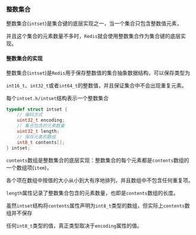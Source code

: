 ### 整数集合

整数集合(`intset`)是集合键的底层实现之一，当一个集合只包含整数值元素，

并且这个集合的元素数量不多时，`Redis`就会使用整数集合作为集合键的底层实现。



#### 整数集合的实现

整数集合(`intset`)是`Redis`用于保存整数值的集合抽象数据结构，可以保存类型为

`int16_t`、`int32_t`或者`int64_t`的整数值，并且保证集合中不会出现重复元素。

每个`intset.h/intset`结构表示一个整数集合

```c
typedef struct intset {
    // 编码方式
    uint32_t encoding;
    // 集合包含的元素数量
    uint32_t length;
    // 保存元素的数组
    int8_t contents[];
} intset;
```

`contents`数组是整数集合的底层实现：整数集合的每个元素都是`contents`数组的一个数组项(`item`)，

各个项在数组中按值的大小从小到大有序地排列，并且数组中不包含任何重复项。

`length`属性记录了整数集合包含的元素数量，也即是`contents`数组的长度。

虽然`intset`结构将`contents`属性声明为`int8_t`类型的数组，但实际上`contents`数组并不保存

任何`int8_t`类型的值，真正类型取决于`encoding`属性的值。

